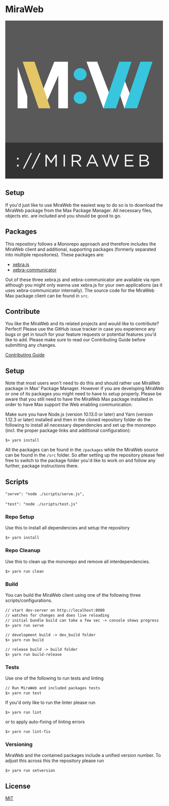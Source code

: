 MiraWeb
=============

![MiraWeb](src/assets/miraweb_logo_bar.png)


## Setup

If you'd just like to use MiraWeb the easiest way to do so is to download the MiraWeb package from the Max Package Manager. All necessary files, objects etc. are included and you should be good to go.

## Packages

This repository follows a Monorepo approach and therefore includes the MiraWeb client and additional, supporting packages (formerly separated into multiple repositories). These packages are:

* [xebra.js](packages/xebra.js)
* [xebra-communicator](packages/xebra-communicator)

Out of these three xebra.js and xebra-communicator are available via npm although you might only wanna use xebra.js for your own applications (as it uses xebra-communicator internally). The source code for the MiraWeb Max package client can be found in `src`.

## Contribute

You like the MiraWeb and its related projects and would like to contribute? Perfect! Please use the GitHub issue tracker in case you experience any bugs or get in touch for your feature requests or potential features you'd like to add. Please make sure to read our Contributing Guide before submitting any changes.

[Contributing Guide](CONTRIBUTING.md)

## Setup

Note that most users won't need to do this and should rather use MiraWeb package in Max' Package Manager. However if you are developing MiraWeb or one of its packages you might need to have to setup properly. Please be aware that you still need to have the MiraWeb Max package installed in order to have Max support the Web enabling communication.

Make sure you have Node.js (version 10.13.0 or later) and Yarn (version 1.12.3 or later) installed and then in the cloned repository folder do the following to install all necessary dependencies and set up the monorepo (incl. the proper package links and additional configuration):

```
$> yarn install
```

All the packages can be found in the `/packages` while the MiraWeb source can be found in the `/src` folder. So after setting up the repository please feel free to switch to the package folder you'd like to work on and follow any further, package instructions there.

## Scripts
    "serve": "node ./scripts/serve.js",

    "test": "node ./scripts/test.js"

### Repo Setup

Use this to install all dependencies and setup the repository
```
$> yarn install
```

### Repo Cleanup

Use this to clean up the monorepo and remove all interdependencies.

```
$> yarn run clean
```

### Build

You can build the MiraWeb client using one of the following three scripts/configurations.

```
// start dev-server on http://localhost:8080
// watches for changes and does live reloading
// initial bundle build can take a few sec -> console shows progress
$> yarn run serve
```

```
// development build -> dev_build folder
$> yarn run build
```

```
// release build -> build folder
$> yarn run build-release
```

### Tests

Use one of the following to run tests and linting

```
// Run MiraWeb and included packages tests
$> yarn run test
```

If you'd only like to run the linter please run

```
$> yarn run lint
```

or to apply auto-fixing of linting errors

```
$> yarn run lint-fix
```

### Versioning

MiraWeb and the contained packages include a unified version number. To adjust this across this the repository please run

```
$> yarn run setversion
```

## License

[MIT](LICENSE)
